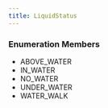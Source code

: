```yaml
---
title: LiquidStatus
---
```






### Enumeration Members
- ABOVE\_WATER
- IN\_WATER
- NO\_WATER
- UNDER\_WATER
- WATER\_WALK
